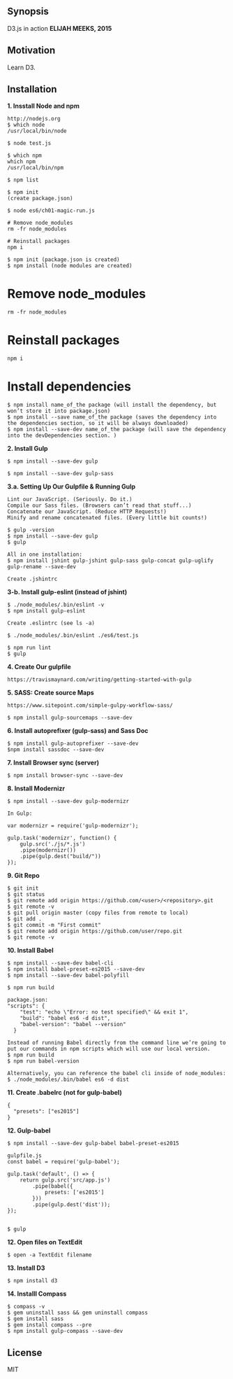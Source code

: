 ## Synopsis

D3.js in action
**ELIJAH MEEKS, 2015**



## Motivation
Learn D3.


## Installation

**1. Insstall Node and npm** 
	
	http://nodejs.org
	$ which node
	/usr/local/bin/node

	$ node test.js

	$ which npm
	which npm
	/usr/local/bin/npm

	$ npm list

	$ npm init
	(create package.json)

	$ node es6/ch01-magic-run.js

	# Remove node_modules
	rm -fr node_modules

	# Reinstall packages
	npm i
	
	$ npm init (package.json is created)
	$ npm install (node modules are created)

# Remove node_modules

	rm -fr node_modules

# Reinstall packages
	
	npm i


# Install dependencies
	
	$ npm install name_of_the package (will install the dependency, but won’t store it into package.json)
	$ npm install --save name_of_the package (saves the dependency into the dependencies section, so it will be always downloaded)
	$ npm install --save-dev name_of_the package (will save the dependency into the devDependencies section. )

**2. Install Gulp**
	
	$ npm install --save-dev gulp

    $ npm install --save-dev gulp-sass

**3.a.  Setting Up Our Gulpfile & Running Gulp**
	
	Lint our JavaScript. (Seriously. Do it.)
	Compile our Sass files. (Browsers can’t read that stuff...)
	Concatenate our JavaScript. (Reduce HTTP Requests!)
	Minify and rename concatenated files. (Every little bit counts!)
	
	$ gulp -version
	$ npm install --save-dev gulp
	$ gulp

	All in one installation:
	$ npm install jshint gulp-jshint gulp-sass gulp-concat gulp-uglify gulp-rename --save-dev

    Create .jshintrc 

**3-b. Install gulp-eslint (instead of jshint)**

	$ ./node_modules/.bin/eslint -v
	$ npm install gulp-eslint

	Create .eslintrc (see ls -a)

	$ ./node_modules/.bin/eslint ./es6/test.js

	$ npm run lint
	$ gulp


**4. Create Our gulpfile**

	https://travismaynard.com/writing/getting-started-with-gulp


**5. SASS: Create source Maps**

	https://www.sitepoint.com/simple-gulpy-workflow-sass/

	$ npm install gulp-sourcemaps --save-dev


**6. Install autoprefixer (gulp-sass) and Sass Doc**
 
	$ npm install gulp-autoprefixer --save-dev
	$npm install sassdoc --save-dev


**7. Install Browser sync (server)**

	$ npm install browser-sync --save-dev


**8. Install Modernizr**

	$ npm install --save-dev gulp-modernizr

	In Gulp:

	var modernizr = require('gulp-modernizr');

	gulp.task('modernizr', function() {
		gulp.src('./js/*.js')
		.pipe(modernizr())
		.pipe(gulp.dest("build/"))
	});


**9. Git Repo**

	$ git init
	$ git status
	$ git remote add origin https://github.com/<user>/<repository>.git
	$ git remote -v
	$ git pull origin master (copy files from remote to local)
	$ git add .
	$ git commit -m "First commit"
	$ git remote add origin https://github.com/user/repo.git
	$ git remote -v


**10. Install Babel**

	$ npm install --save-dev babel-cli
	$ npm install babel-preset-es2015 --save-dev
	$ npm install --save-dev babel-polyfill

	$ npm run build

	package.json:
	"scripts": {
	    "test": "echo \"Error: no test specified\" && exit 1",
	    "build": "babel es6 -d dist",
	    "babel-version": "babel --version"
	  }

	Instead of running Babel directly from the command line we’re going to put our commands in npm scripts which will use our local version.
	$ npm run build
	$ npm run babel-version

	Alternatively, you can reference the babel cli inside of node_modules:
	$ ./node_modules/.bin/babel es6 -d dist


**11. Create .babelrc (not for gulp-babel)**

	{
	  "presets": ["es2015"]
	}


**12. Gulp-babel**

	$ npm install --save-dev gulp-babel babel-preset-es2015

	gulpfile.js
	const babel = require('gulp-babel');
 
	gulp.task('default', () => {
		return gulp.src('src/app.js')
			.pipe(babel({
				presets: ['es2015']
			}))
			.pipe(gulp.dest('dist'));
	});


	$ gulp



**12. Open files on TextEdit**

	$ open -a TextEdit filename 


**13. Install D3**

    $ npm install d3



**14. Installl Compass**

    $ compass -v
    $ gem uninstall sass && gem uninstall compass
    $ gem install sass
    $ gem install compass --pre
    $ npm install gulp-compass --save-dev



## License

MIT



